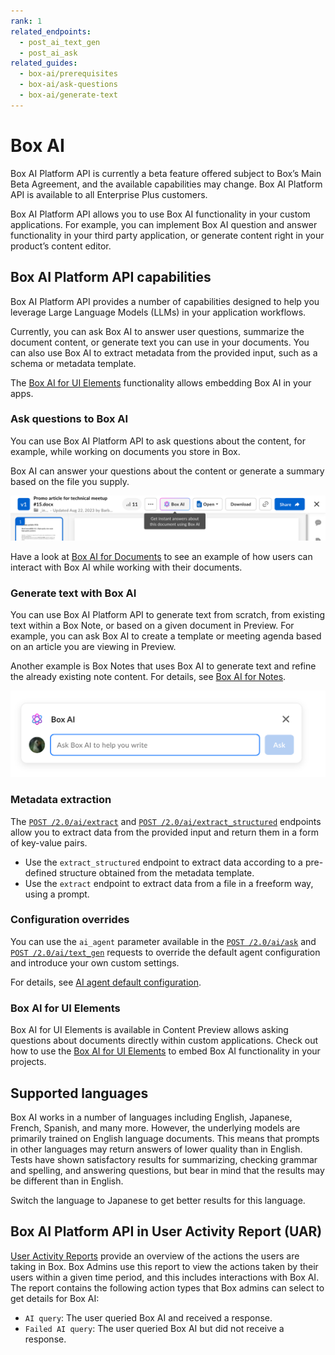 ```yaml
---
rank: 1
related_endpoints:
  - post_ai_text_gen
  - post_ai_ask
related_guides:
  - box-ai/prerequisites
  - box-ai/ask-questions
  - box-ai/generate-text
---
```


# Box AI

<Message type="notice">
Box AI Platform API is currently a beta feature offered subject to Box’s Main Beta Agreement, and the available capabilities may change. Box AI Platform API is available to all Enterprise Plus customers.
</Message>

Box AI Platform API allows you to use Box AI
functionality
in your custom applications. For example, you can
implement Box AI question and answer
functionality in your third party application,
or generate content right in
your product’s content editor.

## Box AI Platform API capabilities

Box AI Platform API provides a number of capabilities
designed to help you leverage Large Language Models (LLMs)
in your application workflows.

Currently, you can ask Box AI to answer
user questions, summarize the document content,
or generate text you can use in your documents.
You can also use Box AI to extract metadata from the
provided input, such as a schema or metadata template.

The [Box AI for UI Elements][boxaielement] functionality
allows embedding Box AI in your apps.

### Ask questions to Box AI

You can use Box AI Platform API to ask questions about
the content, for example, while working
on documents you store in Box.

Box AI can answer your questions about the
content or generate a summary based on the
file you supply.

![box ai in documents](./images/box-ai-in-doc.png)

Have a look at [Box AI for Documents][boxaidocs]
to see an example of how users can interact
with Box AI while
working with their documents.

### Generate text with Box AI

You can use Box AI Platform API to generate text
from scratch, from existing text within a Box Note, or
based on a given document in Preview.
For example, you can ask Box AI to create a template
or meeting agenda based on an article you are viewing in
Preview.

Another example is Box Notes that uses Box AI
to generate text
and refine the already existing note content.
For details, see [Box AI for Notes][boxainotes].

![box ai in notes](./images/box-ai-in-notes.png)

### Metadata extraction

The [`POST /2.0/ai/extract`][extract] and [`POST /2.0/ai/extract_structured`][extract-structured] endpoints allow you to extract data from the provided input and return them in a form of key-value pairs.

* Use the `extract_structured` endpoint to extract data according to a pre-defined structure obtained from the metadata template.
* Use the `extract` endpoint to extract data from a file in a freeform way, using a prompt.

### Configuration overrides

You can use the `ai_agent` parameter available in the [`POST /2.0/ai/ask`][ask] and [`POST /2.0/ai/text_gen`][text-gen] requests to override the default agent configuration and introduce your own custom settings.

For details, see [AI agent default configuration][agent-default].

### Box AI for UI Elements

Box AI for UI Elements is available in Content Preview
allows asking questions about documents directly
within custom applications.
Check out how to use the [Box AI for UI Elements][boxaielement]
to embed Box AI functionality in your projects.

<!--alex ignore-->

## Supported languages

Box AI works in a number of languages including
English, Japanese, French, Spanish, and many more.
However, the underlying models are primarily
trained on English language documents. This means
that prompts in other languages may return answers
of lower quality than in English. Tests have shown
satisfactory results for summarizing, checking grammar
and spelling, and answering questions, but bear in mind
that the results may be different than in English.

<Message type="tip">

Switch the language to Japanese to get
better results for this language.

</Message>

## Box AI Platform API in User Activity Report (UAR)

[User Activity Reports][uar] provide an overview of the
actions the users are taking in Box. Box Admins
use this report to view the actions taken by their
users within a given time period, and this
includes interactions with Box AI. The report
contains the following action types that Box admins can
select to get details for Box AI:

* `AI query`: The user queried Box AI and received a response.
* `Failed AI query`: The user queried Box AI but did not receive a response.

[boxainotes]: https://support.box.com/hc/en-us/articles/22198577315347-Box-AI-for-Notes
[boxaidocs]: https://support.box.com/hc/en-us/articles/22158484213267-Box-AI-for-Documents
[boxaielement]: g://embed/ui-elements/preview#box-ai-ui-element
[uar]: https://support.box.com/hc/en-us/articles/4415012490387-User-Activity-Report
[agent-default]: g://box-ai/get-agent-default-config
[ask]: e://post_ai_ask#param_ai_agent
[text-gen]: e://post_ai_text_gen#param_ai_agent
[extract]: e://post_ai_extract
[extract-structured]: e://post_ai_extract_structured